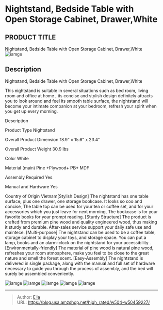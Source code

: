 # Nightstand, Bedside Table with Open Storage Cabinet, Drawer,White


## PRODUCT TITLE 

Nightstand, Bedside Table with Open Storage Cabinet, Drawer,White
![iamge](https://b2bfiles1.gigab2b.cn/image/wkseller/3255/20221121_5efc65cdfcab292e4eb0e87a735d4ec8.jpg)

## Description

Nightstand, Bedside Table with Open Storage Cabinet, Drawer,White

This nightstand is suitable in several situations such as bed room, living room and office at home , its concise and stylish design definitely attracts you to look around and feel its smooth table surface, the nightstand will become your intimate companion at your bedroom, refresh your spirit when you get up every morning.




Description




Product Type
Nightstand


Overall Product Dimension
18.9&#34; x 15.6&#34; x 23.4&#34;


Overall Product Weight
30.9 lbs


Color
White


Material (main)
Pine &#43;Plywood&#43; PB&#43; MDF


Assembly Required
Yes


Manual and Hardware
Yes


Country of Origin
Vietnam[Stylish Design]  The nightstand has one table surface, plus one drawer, one storage bookcase. It looks so coo and concise, The table top can be used for your tea or coffee set, and for your accessories which you just leave for next morning, The bookcase is for your favorite books for your prompt reading.
[Sturdy Structure]  The product is crafted from premium pine wood and quality engineered wood, thus making it sturdy and durable. After-sales service support your daily safe use and maintece.
[Multi-purpose]  The nightstand can be used to be a coffee table, storage cabinet to display your toys, and storage space. You can put a lamp, books and an alarm-clock  on the nightstand for your accessibility .
[Environmentally-friendly]  The material of pine wood is natural pine wood, refreshes your room atmosphere, make you feel to be close to the great nature and smell the forest scent.
[Easy-Assembly]  The nightstand is delivered in single package, along with the manual  and full set of hardware necessary to guide you through the process of assembly, and the bed will surely be assembled conveniently.






![iamge](https://b2bfiles1.gigab2b.cn/image/wkseller/3255/20221121_21ca83212db1387eda5cb0fbadd0458e.jpg)
![iamge](https://b2bfiles1.gigab2b.cn/image/wkseller/3255/20221121_764bbf6da08071433cbad208f2e2f83c.jpg)
![iamge](https://b2bfiles1.gigab2b.cn/image/wkseller/3255/20221121_e2c996a854677a43a1a644aa8d5b712d.jpg)
![iamge](https://b2bfiles1.gigab2b.cn/image/wkseller/3255/20221121_a5085a0752d6df1b99f1e2f19d0178db.jpg)
![iamge](https://b2bfiles1.gigab2b.cn/image/wkseller/3255/20221121_e68227d478fa91b14e36a7102041801b.jpg)


---

> Author: [Ella](https://blog.usa.amzshop.net/)  
> URL: https://blog.usa.amzshop.net/high_rated/w504-w50459227/  

